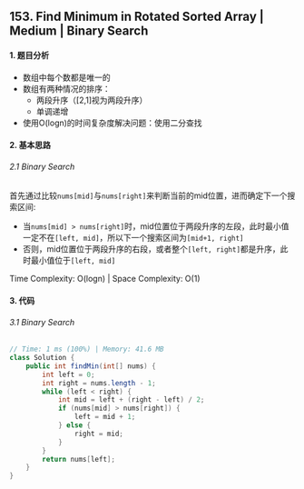 ## 153. Find Minimum in Rotated Sorted Array | Medium | Binary Search

#### 1. 题目分析

* 数组中每个数都是唯一的
* 数组有两种情况的排序：
    * 两段升序（[2,1]视为两段升序）
    * 单调递增
* 使用O(logn)的时间复杂度解决问题：使用二分查找

#### 2. 基本思路

###### 2.1 Binary Search

​	首先通过比较`nums[mid]`与`nums[right]`来判断当前的mid位置，进而确定下一个搜索区间:

* 当`nums[mid] > nums[right]`时，mid位置位于两段升序的左段，此时最小值一定不在`[left, mid]`，所以下一个搜索区间为`[mid+1, right]`
* 否则，mid位置位于两段升序的右段，或者整个`[left, right]`都是升序，此时最小值位于`[left, mid]`

Time Complexity: O(logn) | Space Complexity: O(1)

#### 3. 代码

###### 3.1 Binary Search

```java
// Time: 1 ms (100%) | Memory: 41.6 MB
class Solution {
    public int findMin(int[] nums) {
        int left = 0;
        int right = nums.length - 1;
        while (left < right) {
            int mid = left + (right - left) / 2;
            if (nums[mid] > nums[right]) {
                left = mid + 1;
            } else {
                right = mid;
            }
        }
        return nums[left];
    }
}
```

